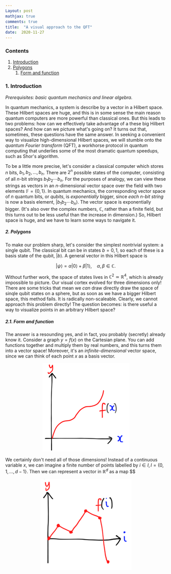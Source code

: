 ```yaml
---
Layout: post
mathjax: true
comments: true
title:  "A visual approach to the QFT"
date:  2020-11-27
---
```


### Contents

1. <a href="#sec-1">Introduction</a>
2. <a href="#sec-2">Polygons</a>
   1. <a href="#sec-2-1">Form and function</a>

### 1. Introduction <a id="sec-1" name="sec-1"></a>

*Prerequisites: basic quantum mechanics and linear algebra.*

In quantum mechanics, a system is describe by a vector in a Hilbert
space.
These Hilbert spaces are huge, and this is in some sense the main
reason quantum computers are more powerful than classical ones.
But this leads to two problems: how can we effectively take advantage
of a these big Hilbert spaces?
And how can we picture what's going on?
It turns out that, sometimes, these questions have the same answer.
In seeking a convenient way to visualize high-dimensional Hilbert
spaces, we will stumble onto the *quantum Fourier transform* (QFT), a
workhorse protocol in quantum computing that underlies some of the
most dramatic quantum speedups, such as Shor's algorithm.

To be a little more precise, let's consider a classical computer which
stores $n$ bits, $b_1, b_2, \ldots, b_n$.
There are $2^n$ possible states of the computer, consisting of all
$n$-bit strings $b_1b_2\cdots b_n$.
For the purposes of analogy, we can view these strings as vectors in
an $n$-dimensional vector space over the field with two elements $\mathbb{F} = \{0, 1\}$.
In quantum mechanics, the corresponding vector space of $n$ quantum
bits, or *qubits*, is *exponentially* bigger, since *each $n$-bit
string* is now a basis element, $|b_1 b_2\cdots b_n\rangle$.
The vector space is exponentially bigger.
(It's also over the complex numbers, $\mathbb{C}$, rather than a finite
field, but this turns out to be less useful than the increase in
dimension.)
So, Hilbert space is huge, and we have to learn some ways to navigate it.
<!-- So, Hilbert space is huge.
Our task is to see it, reason about it, and make use of it. -->

##### 2. Polygons<a id="sec-2" name="sec-2"></a>

To make our problem sharp, let's consider the simplest nontrivial
system: a single qubit.
The classical bit can be in states $b = 0, 1$, so each of these is a
basis state of the qubit, $|b\rangle$.
A general vector in this Hilbert space is

$$
|\psi\rangle = \alpha |0\rangle + \beta |1\rangle, \quad \alpha, \beta
\in \mathbb{C}.
$$

Without further work, the space of states lives in $\mathbb{C}^2
\simeq \mathbb{R}^4$, which is already impossible to picture.
Our visual cortex evolved for three dimensions only!
There are some tricks that mean we *can* draw directly draw the space
of sinqle qubit states on a sphere, but as soon as we have a bigger
Hilbert space, this method fails.
It is radically non-scaleable.
Clearly, we cannot approach this problem directly!
The question becomes: is there useful a way to visualize points in an
arbitrary Hilbert space?

##### 2.1. Form and function<a id="sec-2-1" name="sec-2-1"></a>

The answer is a resounding yes, and in fact, you probably (secretly) already know it.
Consider a graph $y = f(x)$ on the Cartesian plane.
You can add functions together and multiply them by real numbers, and
this turns them into a vector space!
Moreover, it's an *infinite-dimensional* vector space, since we can
think of each point $x$ as a basis vector.

<figure>
    <div style="text-align:center"><img src
    ="/images/posts/qft1.png"/>
	</div>
	</figure>

We certainly don't need all of those dimensions!
Instead of a continuous variable $x$, we can imagine a finite number
of points labelled by $i \in I, I = \{0, 1, \ldots, d- 1\}$.
Then we can represent a vector in $\mathbb{R}^d$ as a map $$

<figure>
    <div style="text-align:center"><img src
    ="/images/posts/qft2.png"/>
	</div>
	</figure>
